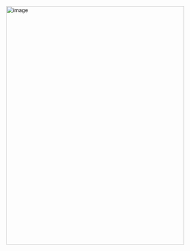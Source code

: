 <img width="476" height="637" alt="image" src="https://github.com/user-attachments/assets/03196ff3-03c1-4a5e-aca2-3d5d9d7fc2e6" />
